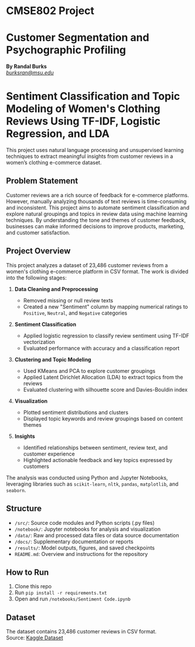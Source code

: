 # CMSE802 Project
# Customer Segmentation and Psychographic Profiling  
**By Randal Burks**  
*burksran@msu.edu*


# Sentiment Classification and Topic Modeling of Women's Clothing Reviews Using TF-IDF, Logistic Regression, and LDA

This project uses natural language processing and unsupervised learning techniques to extract meaningful insights from customer reviews in a women’s clothing e-commerce dataset.


## Problem Statement

Customer reviews are a rich source of feedback for e-commerce platforms. However, manually analyzing thousands of text reviews is time-consuming and inconsistent. This project aims to automate sentiment classification and explore natural groupings and topics in review data using machine learning techniques. By understanding the tone and themes of customer feedback, businesses can make informed decisions to improve products, marketing, and customer satisfaction.


## Project Overview

This project analyzes a dataset of 23,486 customer reviews from a women's clothing e-commerce platform in CSV format. The work is divided into the following stages:

1. **Data Cleaning and Preprocessing**  
   - Removed missing or null review texts  
   - Created a new "Sentiment" column by mapping numerical ratings to `Positive`, `Neutral`, and `Negative` categories  

2. **Sentiment Classification**  
   - Applied logistic regression to classify review sentiment using TF-IDF vectorization  
   - Evaluated performance with accuracy and a classification report  

3. **Clustering and Topic Modeling**  
   - Used KMeans and PCA to explore customer groupings  
   - Applied Latent Dirichlet Allocation (LDA) to extract topics from the reviews  
   - Evaluated clustering with silhouette score and Davies-Bouldin index  

4. **Visualization**  
   - Plotted sentiment distributions and clusters  
   - Displayed topic keywords and review groupings based on content themes  

5. **Insights**  
   - Identified relationships between sentiment, review text, and customer experience  
   - Highlighted actionable feedback and key topics expressed by customers  

The analysis was conducted using Python and Jupyter Notebooks, leveraging libraries such as `scikit-learn`, `nltk`, `pandas`, `matplotlib`, and `seaborn`.


## Structure

- `/src/`: Source code modules and Python scripts (.py files)  
- `/notebook/`: Jupyter notebooks for analysis and visualization  
- `/data/`: Raw and processed data files or data source documentation   
- `/docs/`: Supplementary documentation or reports  
- `/results/`: Model outputs, figures, and saved checkpoints  
- `README.md`: Overview and instructions for the repository


## How to Run

1. Clone this repo  
2. Run `pip install -r requirements.txt`  
3. Open and run `/notebooks/Sentiment Code.ipynb`


## Dataset

The dataset contains 23,486 customer reviews in CSV format.  
Source: [Kaggle Dataset](https://www.kaggle.com/datasets/nicapotato/womens-ecommerce-clothing-reviews)
